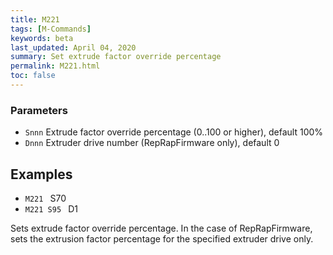 ```yaml
---
title: M221
tags: [M-Commands] 
keywords: beta 
last_updated: April 04, 2020 
summary: Set extrude factor override percentage 
permalink: M221.html
toc: false 
---
```



### Parameters

* `Snnn` Extrude factor override percentage (0..100 or higher), default 100%
* `Dnnn` Extruder drive number (RepRapFirmware only), default 0

## Examples

* ` M221  ` S70
* ` M221 S95  ` D1

Sets extrude factor override percentage. In the case of RepRapFirmware, sets the extrusion factor percentage for the specified extruder drive only.

